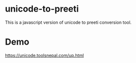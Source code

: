 # unicode-to-preeti
This is a javascript version of unicode to preeti conversion tool.
# Demo
https://unicode.toolsnepal.com/up.html
